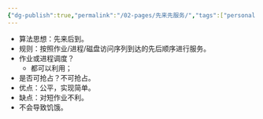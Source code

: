 ```yaml
---
{"dg-publish":true,"permalink":"/02-pages/先来先服务/","tags":["personal/blog","os"]}
---
```


- 算法思想：先来后到。
- 规则：按照作业/进程/磁盘访问序列到达的先后顺序进行服务。
- 作业或进程调度？
	- 都可以利用；
- 是否可抢占？不可抢占。
- 优点：公平，实现简单。
- 缺点：对短作业不利。
- 不会导致饥饿。

